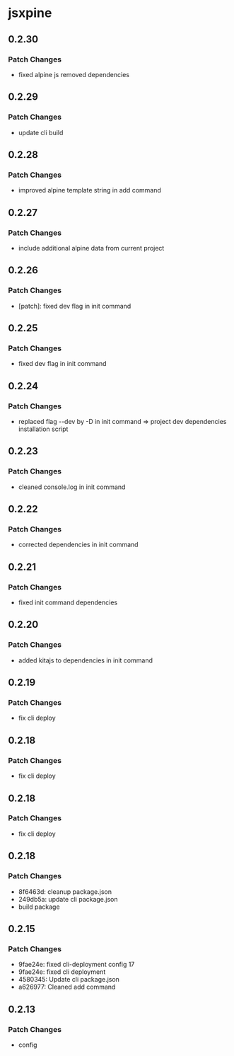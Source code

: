 # jsxpine

## 0.2.30

### Patch Changes

-   fixed alpine js removed dependencies

## 0.2.29

### Patch Changes

-   update cli build

## 0.2.28

### Patch Changes

-   improved alpine template string in add command

## 0.2.27

### Patch Changes

-   include additional alpine data from current project

## 0.2.26

### Patch Changes

-   [patch]: fixed dev flag in init command

## 0.2.25

### Patch Changes

-   fixed dev flag in init command

## 0.2.24

### Patch Changes

-   replaced flag --dev by -D in init command => project dev dependencies installation script

## 0.2.23

### Patch Changes

-   cleaned console.log in init command

## 0.2.22

### Patch Changes

-   corrected dependencies in init command

## 0.2.21

### Patch Changes

-   fixed init command dependencies

## 0.2.20

### Patch Changes

-   added kitajs to dependencies in init command

## 0.2.19

### Patch Changes

-   fix cli deploy

## 0.2.18

### Patch Changes

-   fix cli deploy

## 0.2.18

### Patch Changes

-   fix cli deploy

## 0.2.18

### Patch Changes

-   8f6463d: cleanup package.json
-   249db5a: update cli package.json
-   build package

## 0.2.15

### Patch Changes

-   9fae24e: fixed cli-deployment config 17
-   9fae24e: fixed cli deployment
-   4580345: Update cli package.json
-   a626977: Cleaned add command

## 0.2.13

### Patch Changes

-   config
